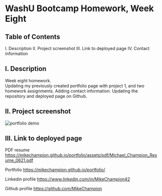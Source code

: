 # WashU Bootcamp Homework, Week Eight

## Table of Contents

I. Description
II. Project screenshot
III. Link to deployed page
IV. Contact information

## I. Description

Week eight homework.  
Updating my previously created portfolio page with project 1, and two homework assignments.
Adding contact information.
Updating the repository and deployed page on Github.

## II. Project screenshot

![portfolio demo]()

## III. Link to deployed page

PDF resume
https://mikechampion.github.io/portfolio/assets/pdf/Michael_Champion_Resume_0621.pdf

Portfolio
https://mikechampion.github.io/portfolio/

Linkedin profile
https://www.linkedin.com/in/MikeChampion42

Github profile
https://github.com/MikeChampion
